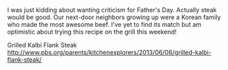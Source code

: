 
I was just kidding about wanting criticism for Father's Day.  Actually steak would be good. Our next-door neighbors growing up were a Korean family who made the most awesome beef. I've yet to find its match but am optimistic about trying this recipe on the grill this weekend!

Grilled Kalbi Flank Steak
http://www.pbs.org/parents/kitchenexplorers/2013/06/06/grilled-kalbi-flank-steak/